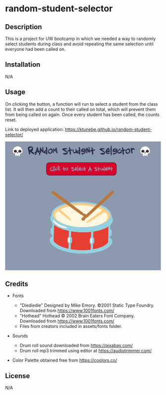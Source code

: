 # random-student-selector

## Description

This is a project for UW bootcamp in which we needed a way to randomly select students during class and avoid repeating the same selection until everyone had been called on.

## Installation

N/A

## Usage

On clicking the button, a function will run to select a student from the class list. It will then add a count to their called on total, which will prevent them from being called on again. Once every student has been called, the counts reset.

Link to deployed application: https://ktunebe.github.io/random-student-selector/

![Screenshot of the Random Student Selector page](assets/images/random-student-selector-page.png)

## Credits

- Fonts
    - "Diediedie" Designed by Mike Emory. ©2001 Static Type Foundry. Downloaded from https://www.1001fonts.com/
    - "Hothead" Hothead © 2002 Brain Eaters Font Company. Downloaded from https://www.1001fonts.com/ 
    - Files from creators included in assets/fonts folder.

- Sounds
    - Drum roll sound downloaded from https://pixabay.com/
    - Drum roll mp3 trimmed using editor at https://audiotrimmer.com/

- Color Palette obtained free from https://coolors.co/

## License

N/A